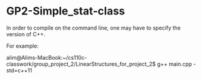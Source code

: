 # GP2-Simple_stat-class

In order to compile on the command line, one may have to specify the version of C++. 

For example:

alim@Alims-MacBook:~/cs110c-classwork/group_project_2/LinearStructures_for_project_2$ g++ main.cpp -std=c++11
